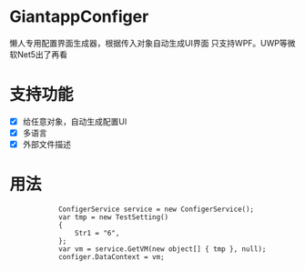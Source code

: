 # GiantappConfiger
懒人专用配置界面生成器，根据传入对象自动生成UI界面
只支持WPF。UWP等微软Net5出了再看

# 支持功能
- [x] 给任意对象，自动生成配置UI
- [x] 多语言
- [x] 外部文件描述

# 用法
```
            ConfigerService service = new ConfigerService();
            var tmp = new TestSetting()
            {
                Str1 = "6",
            };
            var vm = service.GetVM(new object[] { tmp }, null);
            configer.DataContext = vm;
```